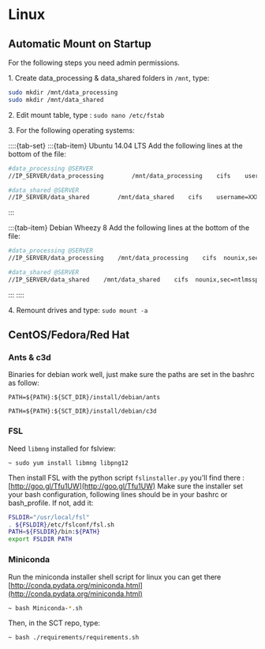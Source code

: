 # Linux

## **Automatic **M**ount on Startup**

For the following steps you need admin permissions.

1\. Create data_processing & data_shared folders in `/mnt`, type:

```bash
sudo mkdir /mnt/data_processing
sudo mkdir /mnt/data_shared
```

2\. Edit mount table, type : `sudo nano /etc/fstab`

3\. For the following operating systems:


::::{tab-set}
:::{tab-item} Ubuntu 14.04 LTS
Add the following lines at the bottom of the file:

```bash
#data_processing @SERVER
//IP_SERVER/data_processing        /mnt/data_processing    cifs    username=XXX,password=XXX    0       0

#data_shared @SERVER
//IP_SERVER/data_shared        /mnt/data_shared    cifs    username=XXX,password=XXX    0       0
```
:::

:::{tab-item} Debian Wheezy 8
Add the following lines at the bottom of the file:

```bash
#data_processing @SERVER
//IP_SERVER/data_processing    /mnt/data_processing    cifs  nounix,sec=ntlmssp,user=XXX,password=XXX 0 0

#data_shared @SERVER
//IP_SERVER/data_shared    /mnt/data_shared    cifs  nounix,sec=ntlmssp,user=XXX,password=XXX 0 0
```
:::
::::


4\. Remount drives and type: `sudo mount -a`

## CentOS/Fedora/Red Hat

### Ants & c3d

Binaries for debian work well, just make sure the paths are set in the bashrc as follow:

```
PATH=${PATH}:${SCT_DIR}/install/debian/ants

PATH=${PATH}:${SCT_DIR}/install/debian/c3d
```

### FSL

Need `libmng` installed for fslview:

```
~ sudo yum install libmng libpng12
```

Then install FSL with the python script `fslinstaller.py` you'll find there : [http://goo.gl/Tfu1UW](http://goo.gl/Tfu1UW) Make sure the installer set your bash configuration, following lines should be in your bashrc or bash_profile. If not, add it:

```bash
FSLDIR="/usr/local/fsl"
. ${FSLDIR}/etc/fslconf/fsl.sh
PATH=${FSLDIR}/bin:${PATH}
export FSLDIR PATH
```

### Miniconda

Run the miniconda installer shell script for linux you can get there [http://conda.pydata.org/miniconda.html](http://conda.pydata.org/miniconda.html)

```bash
~ bash Miniconda-*.sh
```

Then, in the SCT repo, type:

```
~ bash ./requirements/requirements.sh
```
